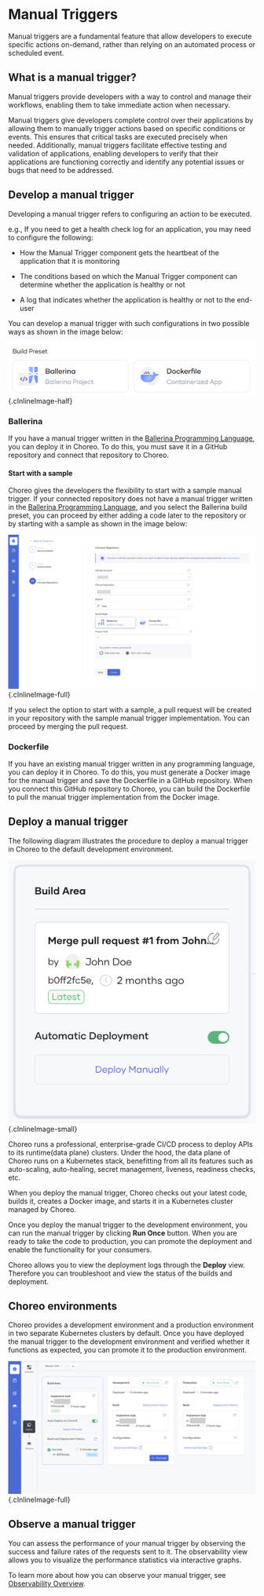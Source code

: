 # Manual Triggers

Manual triggers are a fundamental feature that allow developers to execute specific actions on-demand, rather than relying on an automated process or scheduled event.

## What is a manual trigger?

Manual triggers provide developers with a way to control and manage their workflows, enabling them to take immediate action when necessary.

Manual triggers give developers complete control over their applications by allowing them to manually trigger actions based on specific conditions or events. This ensures that critical tasks are executed precisely when needed. Additionally, manual triggers facilitate effective testing and validation of applications, enabling developers to verify that their applications are functioning correctly and identify any potential issues or bugs that need to be addressed.

## Develop a manual trigger

Developing a manual trigger refers to configuring an action to be executed.

e.g., If you need to get a health check log for an application, you may need to configure the following:

- How the Manual Trigger component gets the heartbeat of the application that it is monitoring

- The conditions based on which the Manual Trigger component can determine whether the application is healthy or not

- A log that indicates whether the application is healthy or not to the end-user

You can develop a manual trigger with such configurations in two possible ways as shown in the image below:

![Create manual trigger](../../assets/img/manual-triggers/create-manual-trigger.png){.cInlineImage-half}

### Ballerina

If you have a manual trigger written in the [Ballerina Programming Language](https://ballerina.io), you can deploy it in Choreo. To do this, you must save it in a GitHub repository and connect that repository to Choreo.

#### Start with a sample

Choreo gives the developers the flexibility to start with a sample manual trigger. If your connected repository does not have a manual trigger written in the [Ballerina Programming Language](https://ballerina.io), and you select the Ballerina build preset, you can proceed by either adding a code later to the repository or by starting with a sample as shown in the image below:

![Start with a sample manual trigger](../../assets/img/manual-triggers/start-with-a-sample-manual-trigger.png){.cInlineImage-full}

If you select the option to start with a sample, a pull request will be created in your repository with the sample manual trigger implementation. You can proceed by merging the pull request.

### Dockerfile

If you have an existing manual trigger written in any programming language, you can deploy it in Choreo. To do this, you must generate a Docker image for the manual trigger and save the Dockerfile in a GitHub repository. When you connect this GitHub repository to Choreo, you can build the Dockerfile to pull the manual trigger implementation from the Docker image.

## Deploy a manual trigger

The following diagram illustrates the procedure to deploy a manual trigger in Choreo to the default development environment.

![Deploy API](../../assets/img/rest-apis/deploy-api.png){.cInlineImage-small}

Choreo runs a professional, enterprise-grade CI/CD process to deploy APIs to its runtime(data plane) clusters. Under the hood, the data plane of Choreo runs on a Kubernetes stack, benefitting from all its features such as auto-scaling, auto-healing, secret management, liveness, readiness checks, etc.

When you deploy the manual trigger, Choreo checks out your latest code, builds it, creates a Docker image, and starts it in a Kubernetes cluster managed by Choreo.

Once you deploy the manual trigger to the development environment, you can run the manual trigger by clicking **Run Once** button. When you are ready to take the code to production, you can promote the deployment and enable the functionality for your consumers.

Choreo allows you to view the deployment logs through the **Deploy** view. Therefore you can troubleshoot and view the status of the builds and deployment.

## Choreo environments

Choreo provides a development environment and a production environment in two separate Kubernetes clusters by default. Once you have deployed the manual trigger to the development environment and verified whether it functions as expected, you can promote it to the production environment.

![Promote manual trigger](../../assets/img/manual-triggers/promote-manual-trigger-to-production.png){.cInlineImage-full}

## Observe a manual trigger

You can assess the performance of your manual trigger by observing the success and failure rates of the requests sent to it. The observability view allows you to visualize the performance statistics via interactive graphs.

To learn more about how you can observe your manual trigger, see [Observability Overview](../../observe-and-analyze/observe/observability-overview.md).

